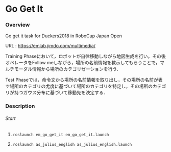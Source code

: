 
# Go Get It

### Overview  

Go get it task for Duckers2018 in RoboCup Japan Open 

URL : https://emlab.jimdo.com/multimedia/ 

Training Phaseにおいて，ロボットが自律移動しながら地図生成を行い，その後オペレータをFollow meしながら，場所の名前情報を教示してもらうことで，マルチモーダル情報から場所のカテゴリゼーションを行う． 

Test Phaseでは，命令文から場所の名前情報を取り出し，その場所の名前が表す場所のカテゴリの尤度に基づいて場所のカテゴリを特定し，その場所のカテゴリが持つガウス分布に基づいて移動先を決定する．

### Description

###### Start

1. `roslaunch em_go_get_it em_go_get_it.launch` 

2. `roslaunch as_julius_english as_julius_english.launch` 

